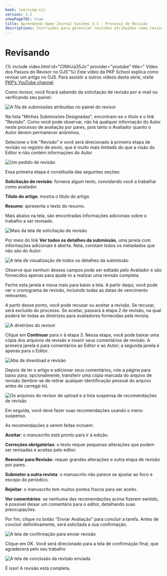 ```yaml
---
book: learning-ojs
version: 3.3
showPageTOC: true
title: Aprendendo Open Journal Systems 3.3 - Processo de Revisão
descriptions: Instruções para gerenciar revisões atribuídas como revisor no OJS.
---
```


# Revisando

{% include video.html id="CINhUa35Jic" provider="youtube" title=" Vídeo dos Passos do Revisor no OJS"%}
Este vídeo da PKP School explica como revisar um artigo no OJS. Para assistir a outros vídeos desta série, visite [PKP’s YouTube channel](https://www.youtube.com/playlist?list=PLg358gdRUrDUKJbWtr4bgy133_jwoiqoF).

Como revisor, você ficará sabendo da solicitação de revisão por e-mail ou verificando seu painel:

![A fila de submissões atribuídas no painel do revisor](./assets/learning-ojs-3-rev-dashboard.png)

Na lista "Minhas Submissões Designadas", encontram-se o título e o link "Revisão". Como você pode observar, não há qualquer informação do Autor neste processo de avaliação por pares, pois tanto o Avaliador quanto o Autor devem permanecer anônimos.

Selecione o link "Revisão" e você será direcionado à primeira etapa de revisão no registro de envio, que é muito mais limitado do que a visão do Editor e não contém informações do Autor

![Um pedido de revisão](./assets/learning-ojs-3-rev-step1.png)

Essa primeira etapa é constituída das seguintes seções:

**Solicitação de revisão**: fornece algum texto, convidando você a trabalhar como avaliador.

**Título do artigo**: mostra o título do artigo.

**Resumo**: apresenta o texto do resumo.

Mais abaixo na tela, são encontradas informações adicionais sobre o trabalho a ser revisado.

![
Mais da tela de solicitação de revisão](./assets/learning-ojs-3-rev-step1-3.png)

Por meio do link **Ver todos os detalhes da submissão**, uma janela com informações adicionais é aberta. Nela, constam todos os metadados que não são do Autor:

![A tela de visualização de todos os detalhes da submissão](./assets/learning-ojs-3-rev-step1-2.png)

Observe que nenhum desses campos pode ser editado pelo Avaliador e são fornecidos apenas para ajudá-lo a realizar uma revisão completa.

Feche esta janela e mova mais para baixo a tela. A partir daqui, você pode ver o cronograma de revisão, incluindo todas as datas de vencimento relevantes.

A partir desse ponto, você pode recusar ou aceitar a revisão. Se recusar, será excluído do processo. Se aceitar, passará à etapa 2 de revisão, na qual poderá ler todas as diretrizes para avaliadores fornecidas pela revista.

![A diretrizes do revisor](./assets/learning-ojs-3-rev-step2.png)

Clique em **Continuar** para ir à etapa 3. Nessa etapa, você pode baixar uma cópia dos arquivos de revisão e inserir seus comentários de revisão. A primeira janela é para comentários ao Editor e ao Autor; a segunda janela é apenas para o Editor.

![Aba de download e revisão](./assets/learning-ojs-3-rev-step3.png)

Depois de ler o artigo e adicionar seus comentários, role a página para baixo para, opcionalmente, transferir uma cópia marcada do arquivo de revisão (lembre-se de retirar qualquer identificação pessoal do arquivo antes de carregá-lo).

![Os arquivos do revisor de upload e a lista suspensa de recomendações de revisão](./assets/learning-ojs-3-rev-step3-1.png)

Em seguida, você deve fazer suas recomendações usando o menu suspenso.

As recomendações a serem feitas incluem:

**Aceitar**: o manuscrito está pronto para ir à edição.

**Correções obrigatórias**: o texto requer pequenas alterações que podem ser revisadas e aceitas pelo editor.

**Reenviar para Revisão**: requer grandes alterações e outra etapa de revisão por pares.

**Submeter a outra revista**: o manuscrito não parece se ajustar ao foco e escopo do periódico.

**Rejeitar**: o manuscrito tem muitos pontos fracos para ser aceito.

**Ver comentários**: se nenhuma das recomendações acima fizerem sentido, é possível deixar um comentário para o editor, detalhando suas preocupações.

Por fim, clique no botão "Enviar Avaliação" para concluir a tarefa. Antes de concluir definitivamente, será solicitada a sua confirmação.

![A tela de confirmação para enviar revisão](./assets/learning-ojs-3-rev-step3-2.png)

Clique em OK. Você será direcionado para a tela de confirmação final, que agradecerá pelo seu trabalho

![A tela de conclusão da revisão enviada](./assets/learning-ojs-3-rev-step4.png)

É isso! A revisão está completa.
